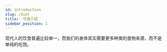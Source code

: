 ```yaml
---
id: introduction
slug: /diet
title:  饮食介绍
sidebar_position: 1
---
```


现代人的饮食普遍比较单一，而我们的身体其实需要更多种类的食物来源，而不是单纯的吃饱。
